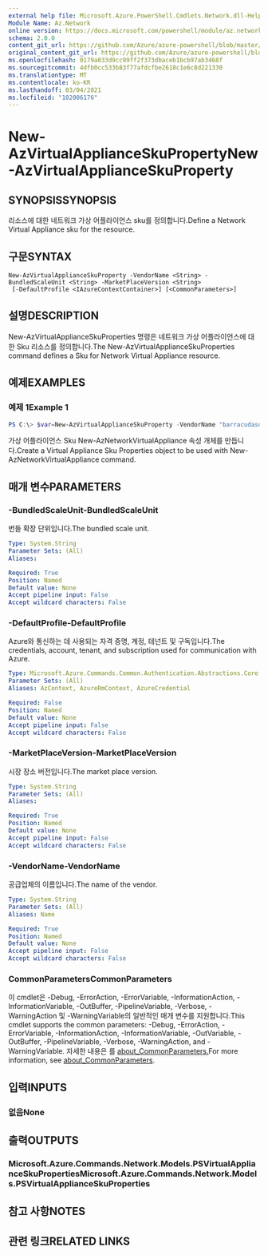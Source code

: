 ```yaml
---
external help file: Microsoft.Azure.PowerShell.Cmdlets.Network.dll-Help.xml
Module Name: Az.Network
online version: https://docs.microsoft.com/powershell/module/az.network/new-azvirtualapplianceskuproperty
schema: 2.0.0
content_git_url: https://github.com/Azure/azure-powershell/blob/master/src/Network/Network/help/New-AzVirtualApplianceSkuProperty.md
original_content_git_url: https://github.com/Azure/azure-powershell/blob/master/src/Network/Network/help/New-AzVirtualApplianceSkuProperty.md
ms.openlocfilehash: 0179a033d9cc99ff2f373dbaceb1bcb97ab3468f
ms.sourcegitcommit: 4dfb0cc533b83f77afdcfbe2618c1e6c8d221330
ms.translationtype: MT
ms.contentlocale: ko-KR
ms.lasthandoff: 03/04/2021
ms.locfileid: "102006176"
---
```

# <span data-ttu-id="ae6e9-101">New-AzVirtualApplianceSkuProperty</span><span class="sxs-lookup"><span data-stu-id="ae6e9-101">New-AzVirtualApplianceSkuProperty</span></span>

## <span data-ttu-id="ae6e9-102">SYNOPSIS</span><span class="sxs-lookup"><span data-stu-id="ae6e9-102">SYNOPSIS</span></span>
<span data-ttu-id="ae6e9-103">리소스에 대한 네트워크 가상 어플라이언스 sku를 정의합니다.</span><span class="sxs-lookup"><span data-stu-id="ae6e9-103">Define a Network Virtual Appliance sku for the resource.</span></span>

## <span data-ttu-id="ae6e9-104">구문</span><span class="sxs-lookup"><span data-stu-id="ae6e9-104">SYNTAX</span></span>

```
New-AzVirtualApplianceSkuProperty -VendorName <String> -BundledScaleUnit <String> -MarketPlaceVersion <String>
 [-DefaultProfile <IAzureContextContainer>] [<CommonParameters>]
```

## <span data-ttu-id="ae6e9-105">설명</span><span class="sxs-lookup"><span data-stu-id="ae6e9-105">DESCRIPTION</span></span>
<span data-ttu-id="ae6e9-106">New-AzVirtualApplianceSkuProperties 명령은 네트워크 가상 어플라이언스에 대한 Sku 리소스를 정의합니다.</span><span class="sxs-lookup"><span data-stu-id="ae6e9-106">The New-AzVirtualApplianceSkuProperties command defines a Sku for Network Virtual Appliance resource.</span></span>

## <span data-ttu-id="ae6e9-107">예제</span><span class="sxs-lookup"><span data-stu-id="ae6e9-107">EXAMPLES</span></span>

### <span data-ttu-id="ae6e9-108">예제 1</span><span class="sxs-lookup"><span data-stu-id="ae6e9-108">Example 1</span></span>
```powershell
PS C:\> $var=New-AzVirtualApplianceSkuProperty -VendorName "barracudasdwanrelease" -BundledScaleUnit 1 -MarketPlaceVersion 'latest'
```

<span data-ttu-id="ae6e9-109">가상 어플라이언스 Sku New-AzNetworkVirtualAppliance 속성 개체를 만듭니다.</span><span class="sxs-lookup"><span data-stu-id="ae6e9-109">Create a Virtual Appliance Sku Properties object to be used with New-AzNetworkVirtualAppliance command.</span></span> 

## <span data-ttu-id="ae6e9-110">매개 변수</span><span class="sxs-lookup"><span data-stu-id="ae6e9-110">PARAMETERS</span></span>

### <span data-ttu-id="ae6e9-111">-BundledScaleUnit</span><span class="sxs-lookup"><span data-stu-id="ae6e9-111">-BundledScaleUnit</span></span>
<span data-ttu-id="ae6e9-112">번들 확장 단위입니다.</span><span class="sxs-lookup"><span data-stu-id="ae6e9-112">The bundled scale unit.</span></span>

```yaml
Type: System.String
Parameter Sets: (All)
Aliases:

Required: True
Position: Named
Default value: None
Accept pipeline input: False
Accept wildcard characters: False
```

### <span data-ttu-id="ae6e9-113">-DefaultProfile</span><span class="sxs-lookup"><span data-stu-id="ae6e9-113">-DefaultProfile</span></span>
<span data-ttu-id="ae6e9-114">Azure와 통신하는 데 사용되는 자격 증명, 계정, 테넌트 및 구독입니다.</span><span class="sxs-lookup"><span data-stu-id="ae6e9-114">The credentials, account, tenant, and subscription used for communication with Azure.</span></span>

```yaml
Type: Microsoft.Azure.Commands.Common.Authentication.Abstractions.Core.IAzureContextContainer
Parameter Sets: (All)
Aliases: AzContext, AzureRmContext, AzureCredential

Required: False
Position: Named
Default value: None
Accept pipeline input: False
Accept wildcard characters: False
```

### <span data-ttu-id="ae6e9-115">-MarketPlaceVersion</span><span class="sxs-lookup"><span data-stu-id="ae6e9-115">-MarketPlaceVersion</span></span>
<span data-ttu-id="ae6e9-116">시장 장소 버전입니다.</span><span class="sxs-lookup"><span data-stu-id="ae6e9-116">The market place version.</span></span>

```yaml
Type: System.String
Parameter Sets: (All)
Aliases:

Required: True
Position: Named
Default value: None
Accept pipeline input: False
Accept wildcard characters: False
```

### <span data-ttu-id="ae6e9-117">-VendorName</span><span class="sxs-lookup"><span data-stu-id="ae6e9-117">-VendorName</span></span>
<span data-ttu-id="ae6e9-118">공급업체의 이름입니다.</span><span class="sxs-lookup"><span data-stu-id="ae6e9-118">The name of the vendor.</span></span>

```yaml
Type: System.String
Parameter Sets: (All)
Aliases: Name

Required: True
Position: Named
Default value: None
Accept pipeline input: False
Accept wildcard characters: False
```

### <span data-ttu-id="ae6e9-119">CommonParameters</span><span class="sxs-lookup"><span data-stu-id="ae6e9-119">CommonParameters</span></span>
<span data-ttu-id="ae6e9-120">이 cmdlet은 -Debug, -ErrorAction, -ErrorVariable, -InformationAction, -InformationVariable, -OutBuffer, -PipelineVariable, -Verbose, -WarningAction 및 -WarningVariable의 일반적인 매개 변수를 지원합니다.</span><span class="sxs-lookup"><span data-stu-id="ae6e9-120">This cmdlet supports the common parameters: -Debug, -ErrorAction, -ErrorVariable, -InformationAction, -InformationVariable, -OutVariable, -OutBuffer, -PipelineVariable, -Verbose, -WarningAction, and -WarningVariable.</span></span> <span data-ttu-id="ae6e9-121">자세한 내용은 를 [about_CommonParameters.](http://go.microsoft.com/fwlink/?LinkID=113216)</span><span class="sxs-lookup"><span data-stu-id="ae6e9-121">For more information, see [about_CommonParameters](http://go.microsoft.com/fwlink/?LinkID=113216).</span></span>

## <span data-ttu-id="ae6e9-122">입력</span><span class="sxs-lookup"><span data-stu-id="ae6e9-122">INPUTS</span></span>

### <span data-ttu-id="ae6e9-123">없음</span><span class="sxs-lookup"><span data-stu-id="ae6e9-123">None</span></span>

## <span data-ttu-id="ae6e9-124">출력</span><span class="sxs-lookup"><span data-stu-id="ae6e9-124">OUTPUTS</span></span>

### <span data-ttu-id="ae6e9-125">Microsoft.Azure.Commands.Network.Models.PSVirtualApplianceSkuProperties</span><span class="sxs-lookup"><span data-stu-id="ae6e9-125">Microsoft.Azure.Commands.Network.Models.PSVirtualApplianceSkuProperties</span></span>

## <span data-ttu-id="ae6e9-126">참고 사항</span><span class="sxs-lookup"><span data-stu-id="ae6e9-126">NOTES</span></span>

## <span data-ttu-id="ae6e9-127">관련 링크</span><span class="sxs-lookup"><span data-stu-id="ae6e9-127">RELATED LINKS</span></span>
